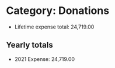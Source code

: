 # Category: Donations
- Lifetime expense total: 24,719.00

## Yearly totals
- 2021 Expense: 24,719.00
